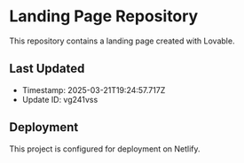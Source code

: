 
# Landing Page Repository

This repository contains a landing page created with Lovable.

## Last Updated
- Timestamp: 2025-03-21T19:24:57.717Z
- Update ID: vg241vss

## Deployment
This project is configured for deployment on Netlify.
